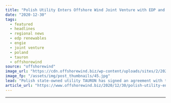 ```yaml
---
title: "Polish Utility Enters Offshore Wind Joint Venture with EDP and Engie"
date: "2020-12-30"
tags: 
  - featured
  - headlines
  - regional news
  - edp renewables
  - engie
  - joint venture
  - poland
  - tauron
  - offshorewind
source: "offshorewind"
image_url: "https://cdn.offshorewind.biz/wp-content/uploads/sites/2/2020/12/30134003/Polish-Utility-Enters-Offshore-Wind-Joint-Venture-with-EDP-and-Engie.jpg"
image_fp: "/assets/img/post_thumbnails/45.jpg"
lead: "Polish state-owned utility TAURON has signed an agreement with the joint venture of EDP"
article_url: "https://www.offshorewind.biz/2020/12/30/polish-utility-enters-offshore-wind-joint-venture-with-edp-and-engie/"
---
```


---
